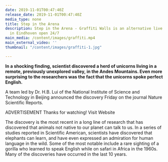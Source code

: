 ```yaml
---
date: 2019-11-01T00:47:40Z
release_date: 2019-11-01T00:47:40Z
media_type: none
title: Step in the Arena
description: Step in the Arena - Graffiti Walls is an alternative live art gallery
  in Eindhoven open 24/7
main_media: /content/images/graffiti.mp4
main_external_video: ''
thumbnail: "/content/images/graffiti-1.jpg"

---
```

**In a shocking finding, scientist discovered a herd of unicorns living in a remote, previously unexplored valley, in the Andes Mountains. Even more surprising to the researchers was the fact that the unicorns spoke perfect English.**

A team led by Dr. H.B. Lui of the National Institute of Science and Technology in Beijing announced the discovery Friday on the journal Nature Scientific Reports.

ADVERTISEMENT Thanks for watching! Visit Website

The discovery is the most recent in a long line of research that has discovered that animals not native to our planet can talk to us. In a series of studies reported in Scientific American, scientists have discovered that elephants can learn, and have even expressed an admiration for human language in the wild. Some of the most notable include a rare sighting of a gorilla who learned to speak English while on safari in Africa in the 1960s. Many of the discoveries have occurred in the last 10 years.
